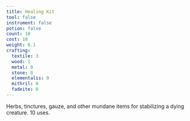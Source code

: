 ```yaml
---
title: Healing Kit
tool: false
instrument: false
potion: false
count: 10
cost: 10
weight: 0.1
crafting:
  textile: 3
  wood: 1
  metal: 0
  stone: 0
  elementalis: 0
  mithril: 0
  fadeite: 0
---
```


Herbs, tinctures, gauze, and other mundane items for stabilizing a dying creature. 10 uses.
